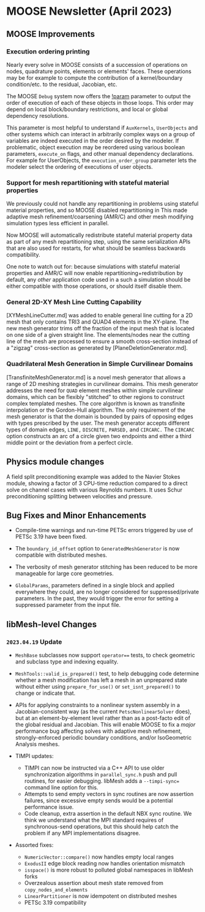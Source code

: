 # MOOSE Newsletter (April 2023)

## MOOSE Improvements

### Execution ordering printing

Nearly every solve in MOOSE consists of a succession of operations on nodes, quadrature points,
elements or elements' faces. These operations may be for example to compute the contribution of a
kernel/boundary condition/etc. to the residual, Jacobian, etc.

The MOOSE `Debug` system now offers the [!param](/Debug/show_execution_order) parameter to output the
order of execution of each of these objects in those loops. This order may depend on local block/boundary
restrictions, and local or global dependency resolutions.

This parameter is most helpful to understand if `AuxKernels`, `UserObjects` and other systems which can
interact in arbitrarily complex ways on a group of variables are indeed executed in the order desired
by the modeler. If problematic, object execution may be reordered using various boolean parameters,
`execute_on` flags, and other manual dependency declarations.
For example for UserObjects, the `execution_order_group` parameter lets the modeler
select the ordering of executions of user objects.

### Support for mesh repartitioning with stateful material properties

We previously could not handle any repartitioning in problems using
stateful material properties, and so MOOSE disabled repartitioning in
This made adaptive mesh refinement/coarsening (AMR/C) and other mesh
modifying simulation types less efficient in parallel.

Now MOOSE will automatically redistribute stateful material property
data as part of any mesh repartitioning step, using the same
serialization APIs that are also used for restarts, for what should be
seamless backwards compatibility.

One note to watch out for: because simulations with stateful material
properties and AMR/C will now enable repartitioning+redistribution by
default, any *other* application code used in a such a simulation
should be either compatible with those operations, or should itself
disable them.

### General 2D-XY Mesh Line Cutting Capability

[XYMeshLineCutter.md] was added to enable general line cutting for a 2D mesh that only contains TRI3 and QUAD4 elements in the XY-plane. The new mesh generator trims off the fraction of the input mesh that is located on one side of a given straight line. The elements/nodes near the cutting line of the mesh are processed to ensure a smooth cross-section instead of a "zigzag" cross-section as generated by [PlaneDeletionGenerator.md].

### Quadrilateral Mesh Generation in Simple Curvilinear Domains

[TransfiniteMeshGenerator.md] is a novel mesh generator that allows a range of 2D meshing strategies in curvilinear domains. This mesh generator addresses the need for `QUAD` element meshes within simple curvilinear domains, which can be flexibly "stitched" to other regions to construct complex templated meshes. The core algorithm is known as transfinite interpolation or the Gordon-Hull algorithm. The only requirement of the mesh generator is that the domain is bounded by pairs of opposing edges with types prescribed by the user. The mesh generator accepts different types of domain edges, `LINE,` `DISCRETE,` `PARSED,` and `CIRCARC.` The `CIRCARC` option constructs an arc of a circle given two endpoints and either a third middle point or the deviation from a perfect circle. 

## Physics module changes

A field split preconditioning example was added to the Navier Stokes module, showing
a factor of 3 CPU-time reduction compared to a direct solve on channel cases with various Reynolds numbers. It uses
Schur preconditioning splitting between velocities and pressure.

## Bug Fixes and Minor Enhancements

- Compile-time warnings and run-time PETSc errors triggered by use of
  PETSc 3.19 have been fixed.

- The `boundary_id_offset` option to `GeneratedMeshGenerator` is now
  compatible with distributed meshes.

- The verbosity of mesh generator stitching has been reduced to be more
  manageable for large core geometries.

- `GlobalParams`, parameters defined in a single block and applied everywhere they
  could, are no longer considered for suppressed/private parameters. In the past,
  they would trigger the error for setting a suppressed parameter from the input file.


## libMesh-level Changes

### `2023.04.19` Update

- `MeshBase` subclasses now support `operator==` tests, to check geometric
  and subclass type and indexing equality.
- `MeshTools::valid_is_prepared()` test, to help debugging code
  determine whether a mesh modification has left a mesh in an
  unprepared state without either using `prepare_for_use()` or
  `set_isnt_prepared()` to change or indicate that.
- APIs for applying constraints to a nonlinear system assembly in a
  Jacobian-consistent way (as the current `PetscNonlinearSolver`
  does), but at an element-by-element level rather than as a
  post-facto edit of the global residual and Jacobian.  This will
  enable MOOSE to fix a *major* performance bug affecting solves with
  adaptive mesh refinement, strongly-enforced periodic boundary
  conditions, and/or IsoGeometric Analysis meshes.

- TIMPI updates:

  - TIMPI can now be instructed via a C++ API to use older
    synchronization algorithms in `parallel_sync.h` push and pull
    routines, for easier debugging.  libMesh adds a `--timpi-sync=`
    command line option for this.
  - Attempts to send empty vectors in sync routines are now assertion
    failures, since excessive empty sends would be a potential
    performance issue.
  - Code cleanup, extra assertion in the default NBX sync routine.  We
    think we understand what the MPI standard requires of
    synchronous-send operations, but this should help catch the
    problem if any MPI implementations disagree.

- Assorted fixes:

  - `NumericVector::compare()` now handles empty local ranges
  - `ExodusII` edge block reading now handles orientation mismatch
  - `isspace()` is more robust to polluted global namespaces in libMesh
    forks
  - Overzealous assertion about mesh state removed from
    `copy_nodes_and_elements`
  - `LinearPartitioner` is now idempotent on distributed meshes
  - PETSc 3.19 compatibility
